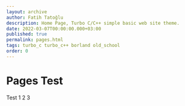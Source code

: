 ```yaml
---
layout: archive
author: Fatih Tatoğlu
description: Home Page, Turbo C/C++ simple basic web site theme.
date: 2022-03-07T00:00:00.000+03:00
published: true
permalink: pages.html
tags: turbo_c turbo_c++ borland old_school
order: 0
---
```


# Pages Test

Test 1 2 3
